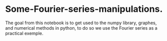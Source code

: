 # Some-Fourier-series-manipulations.
The goal from this notebook is to get used to the numpy library, graphes, and numerical methods in python, to do so we use the Fourier series as a practical exemple.
